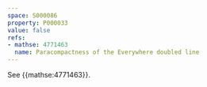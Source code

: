 ```yaml
---
space: S000086
property: P000033
value: false
refs:
- mathse: 4771463
  name: Paracompactness of the Everywhere doubled line
---
```


See {{mathse:4771463}}.
